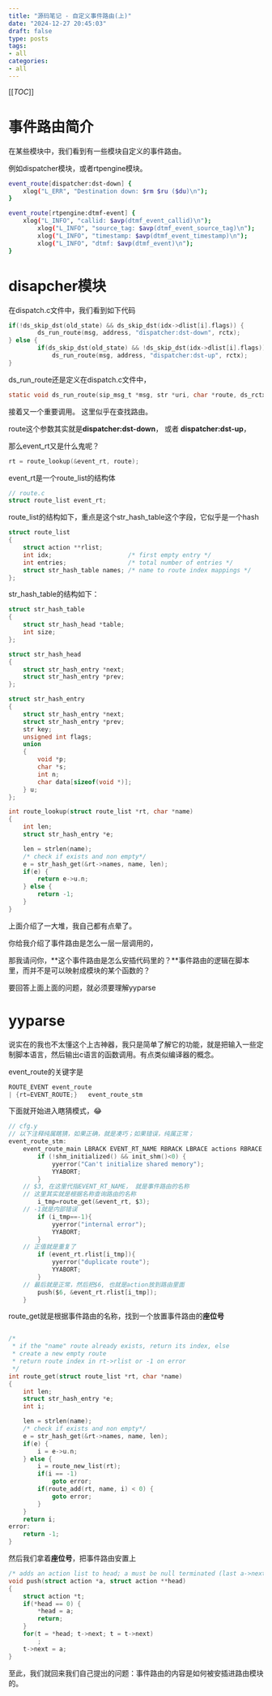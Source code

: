 ```yaml
---
title: "源码笔记 - 自定义事件路由(上)"
date: "2024-12-27 20:45:03"
draft: false
type: posts
tags:
- all
categories:
- all
---
```




[[_TOC_]]



# 事件路由简介

在某些模块中，我们看到有一些模块自定义的事件路由。

例如dispatcher模块，或者rtpengine模块。

```sh
event_route[dispatcher:dst-down] {
    xlog("L_ERR", "Destination down: $rm $ru ($du)\n");
}

event_route[rtpengine:dtmf-event] {
    xlog("L_INFO", "callid: $avp(dtmf_event_callid)\n");
		xlog("L_INFO", "source_tag: $avp(dtmf_event_source_tag)\n");
		xlog("L_INFO", "timestamp: $avp(dtmf_event_timestamp)\n");
		xlog("L_INFO", "dtmf: $avp(dtmf_event)\n");
}
```



# disapcher模块



在dispatch.c文件中，我们看到如下代码

```c
if(!ds_skip_dst(old_state) && ds_skip_dst(idx->dlist[i].flags)) {
		ds_run_route(msg, address, "dispatcher:dst-down", rctx);
} else {
		if(ds_skip_dst(old_state) && !ds_skip_dst(idx->dlist[i].flags))
			ds_run_route(msg, address, "dispatcher:dst-up", rctx);
}
```



ds_run_route还是定义在dispatch.c文件中，

````c
static void ds_run_route(sip_msg_t *msg, str *uri, char *route, ds_rctx_t *rctx)
````



接着又一个重要调用。 这里似乎在查找路由。

route这个参数其实就是**dispatcher:dst-down**， 或者 **dispatcher:dst-up**，

那么event_rt又是什么鬼呢？

```c
rt = route_lookup(&event_rt, route);
```

event_rt是一个route_list的结构体

```c
// route.c
struct route_list event_rt;
```

route_list的结构如下，重点是这个str_hash_table这个字段，它似乎是一个hash

```c
struct route_list
{
	struct action **rlist;
	int idx;					 /* first empty entry */
	int entries;				 /* total number of entries */
	struct str_hash_table names; /* name to route index mappings */
};
```

str_hash_table的结构如下：

```c
struct str_hash_table
{
	struct str_hash_head *table;
	int size;
};

struct str_hash_head
{
	struct str_hash_entry *next;
	struct str_hash_entry *prev;
};

struct str_hash_entry
{
	struct str_hash_entry *next;
	struct str_hash_entry *prev;
	str key;
	unsigned int flags;
	union
	{
		void *p;
		char *s;
		int n;
		char data[sizeof(void *)];
	} u;
};
```



```c
int route_lookup(struct route_list *rt, char *name)
{
	int len;
	struct str_hash_entry *e;

	len = strlen(name);
	/* check if exists and non empty*/
	e = str_hash_get(&rt->names, name, len);
	if(e) {
		return e->u.n;
	} else {
		return -1;
	}
}
```



上面介绍了一大堆，我自己都有点晕了。

你给我介绍了事件路由是怎么一层一层调用的，

那我请问你，**这个事件路由是怎么安插代码里的？**事件路由的逻辑在脚本里，而并不是可以映射成模块的某个函数的？

要回答上面上面的问题，就必须要理解yyparse

# yyparse

说实在的我也不太懂这个上古神器，我只是简单了解它的功能，就是把输入一些定制脚本语言，然后输出c语言的函数调用。有点类似编译器的概念。

event_route的关键字是

```c
ROUTE_EVENT event_route
| {rt=EVENT_ROUTE;}   event_route_stm
```

下面就开始进入瞎猜模式，😂

```c
// cfg.y
// 以下注释纯属瞎猜，如果正确，就是凑巧；如果错误，纯属正常；
event_route_stm:
	event_route_main LBRACK EVENT_RT_NAME RBRACK LBRACE actions RBRACE {
		if (!shm_initialized() && init_shm()<0) {
			yyerror("Can't initialize shared memory");
			YYABORT;
		}
    // $3, 在这里代指EVENT_RT_NAME， 就是事件路由的名称
    // 这里其实就是根据名称查询路由的名称
		i_tmp=route_get(&event_rt, $3);
    // -1就是内部错误
		if (i_tmp==-1){
			yyerror("internal error");
			YYABORT;
		}
    // 正值就是重复了
		if (event_rt.rlist[i_tmp]){
			yyerror("duplicate route");
			YYABORT;
		}
    // 最后就是正常，然后把$6, 也就是action放到路由里面
		push($6, &event_rt.rlist[i_tmp]);
	}
```



route_get就是根据事件路由的名称，找到一个放置事件路由的**座位号**

```c

/*
 * if the "name" route already exists, return its index, else
 * create a new empty route
 * return route index in rt->rlist or -1 on error
 */
int route_get(struct route_list *rt, char *name)
{
	int len;
	struct str_hash_entry *e;
	int i;

	len = strlen(name);
	/* check if exists and non empty*/
	e = str_hash_get(&rt->names, name, len);
	if(e) {
		i = e->u.n;
	} else {
		i = route_new_list(rt);
		if(i == -1)
			goto error;
		if(route_add(rt, name, i) < 0) {
			goto error;
		}
	}
	return i;
error:
	return -1;
}
```



然后我们拿着**座位号**，把事件路由安置上

```c
/* adds an action list to head; a must be null terminated (last a->next=0))*/
void push(struct action *a, struct action **head)
{
	struct action *t;
	if(*head == 0) {
		*head = a;
		return;
	}
	for(t = *head; t->next; t = t->next)
		;
	t->next = a;
}
```



至此，我们就回来我们自己提出的问题：事件路由的内容是如何被安插进路由模块的。






